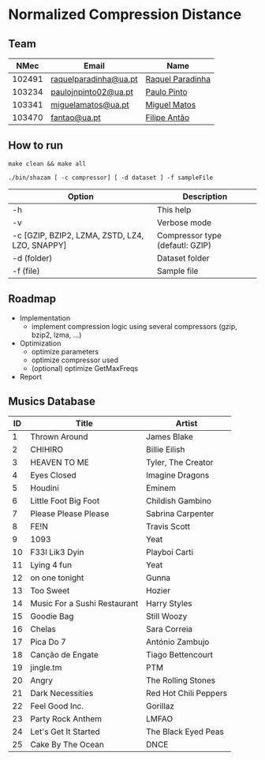 # Normalized Compression Distance 

## Team

| NMec   | Email                 | Name                                                   |
|--------|-----------------------|--------------------------------------------------------|
| 102491 | raquelparadinha@ua.pt | [Raquel Paradinha](https://github.com/raquelparadinha) |
| 103234 | paulojnpinto02@ua.pt  | [Paulo Pinto](https://github.com/Pjnp5)                |
| 103341 | miguelamatos@ua.pt    | [Miguel Matos](https://github.com/mankings)            |
| 103470 | fantao@ua.pt          | [Filipe Antão](https://github.com/fantao)              |

## How to run

```make clean && make all```

```./bin/shazam [ -c compressor] [ -d dataset ] -f sampleFile ```

| Option                                         | Description                    |
|------------------------------------------------|--------------------------------|
| -h                                             | This help                      |
| -v                                             | Verbose mode                   |
| -c [GZIP, BZIP2, LZMA, ZSTD, LZ4, LZO, SNAPPY] | Compressor type (defautl: GZIP)|
| -d (folder)                                    | Dataset folder                 |
| -f (file)                                      | Sample file                    |

## Roadmap

- Implementation
  - implement compression logic using several compressors (gzip, bzip2, lzma, ...)
- Optimization
  - optimize parameters
  - optimize compressor used
  - (optional) optimize GetMaxFreqs
- Report

## Musics Database

| ID | Title                        | Artist                |
|----|------------------------------|-----------------------|
|  1 | Thrown Around                | James Blake           |
|  2 | CHIHIRO                      | Billie Eilish         |
|  3 | HEAVEN TO ME                 | Tyler, The Creator    |
|  4 | Eyes Closed                  | Imagine Dragons       | 
|  5 | Houdini                      | Eminem                |
|  6 | Little Foot Big Foot         | Childish Gambino      |
|  7 | Please Please Please         | Sabrina Carpenter     |
|  8 | FE!N                         | Travis Scott          |
|  9 | 1093                         | Yeat                  |
| 10 | F33l Lik3 Dyin               | Playboi Carti         |
| 11 | Lying 4 fun                  | Yeat                  |
| 12 | on one tonight               | Gunna                 |
| 13 | Too Sweet                    | Hozier                |
| 14 | Music For a Sushi Restaurant | Harry Styles          |
| 15 | Goodie Bag                   | Still Woozy           |
| 16 | Chelas                       | Sara Correia          |
| 17 | Pica Do 7                    | António Zambujo       | 
| 18 | Canção de Engate             | Tiago Bettencourt     | 
| 19 | jingle.tm                    | PTM                   | 
| 20 | Angry                        | The Rolling Stones    | 
| 21 | Dark Necessities             | Red Hot Chili Peppers |
| 22 | Feel Good Inc.               | Gorillaz              | 
| 23 | Party Rock Anthem            | LMFAO                 | 
| 24 | Let's Get It Started         | The Black Eyed Peas   | 
| 25 | Cake By The Ocean            | DNCE                  | 


